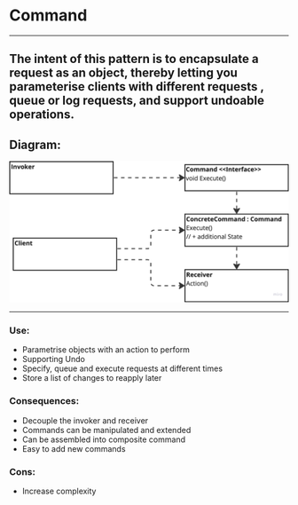# Command

---
## The intent of this pattern is to encapsulate a request as an object, thereby letting you parameterise clients with different requests , queue or log requests, and support undoable operations.

## Diagram:
![img.png](img.png)

---
### Use:
- Parametrise objects with an action to perform
- Supporting Undo
- Specify, queue and execute requests at different times
- Store a list of changes to reapply later

### Consequences:
- Decouple the invoker and receiver
- Commands can be manipulated and extended
- Can be assembled into composite command
- Easy to add new commands

### Cons:
- Increase complexity